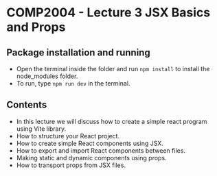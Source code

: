 # COMP2004 - Lecture 3 JSX Basics and Props

## Package installation and running

- Open the terminal inside the folder and run `npm install` to install the node_modules folder.
- To run, type `npm run dev` in the terminal.

## Contents

- In this lecture we will discuss how to create a simple react program using Vite library.
- How to structure your React project.
- How to create simple React components using JSX.
- How to export and import React components between files.
- Making static and dynamic components using props.
- How to transport props from JSX files.
